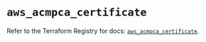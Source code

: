 # `aws_acmpca_certificate`

Refer to the Terraform Registry for docs: [`aws_acmpca_certificate`](https://registry.terraform.io/providers/hashicorp/aws/5.82.2/docs/resources/acmpca_certificate).
